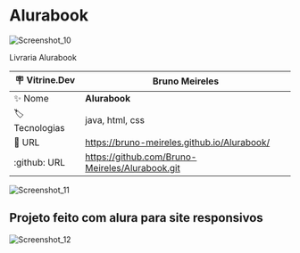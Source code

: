 # Alurabook

![Screenshot_10](https://user-images.githubusercontent.com/88012503/194906976-23839288-eacd-4ee3-bc7c-a988e2a5bb45.png)

Livraria Alurabook

| :placard: Vitrine.Dev | Bruno Meireles    |
| -------------  | --- |
| :sparkles: Nome        | **Alurabook**
| :label: Tecnologias | java, html, css 
| :rocket: URL         |https://bruno-meireles.github.io/Alurabook/
| :github: URL         |https://github.com/Bruno-Meireles/Alurabook.git


<!-- Inserir imagem com a #vitrinedev ao final do link -->
![Screenshot_11](https://user-images.githubusercontent.com/88012503/194906479-e70617eb-c194-482c-81e8-85dd5a0693c9.png)


## Projeto feito com alura para site responsivos



![Screenshot_12](https://user-images.githubusercontent.com/88012503/194906502-5eea0fcd-a3ea-4dca-b749-80654666649f.png)
